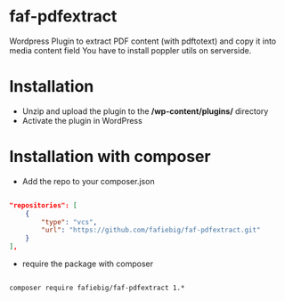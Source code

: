 # faf-pdfextract

Wordpress Plugin to extract PDF content (with pdftotext) and copy it into media content field
You have to install poppler utils on serverside.


# Installation

* Unzip and upload the plugin to the **/wp-content/plugins/** directory
* Activate the plugin in WordPress

# Installation with composer

* Add the repo to your composer.json

```json

"repositories": [
    {
        "type": "vcs",
        "url": "https://github.com/fafiebig/faf-pdfextract.git"
    }
],

```

* require the package with composer

```shell

composer require fafiebig/faf-pdfextract 1.*

```
